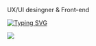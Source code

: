 UX/UI desingner & Front-end

[![Typing SVG](https://readme-typing-svg.demolab.com?font=Fira+Code&weight=600&size=25&pause=1000&color=180707&width=435&lines=Hi;My+Name+is+taeseong+An;My+job+is+front-end)](https://git.io/typing-svg)


<img src="http://mazandi.herokuapp.com/api?handle={chinred}&theme=dark"/>
